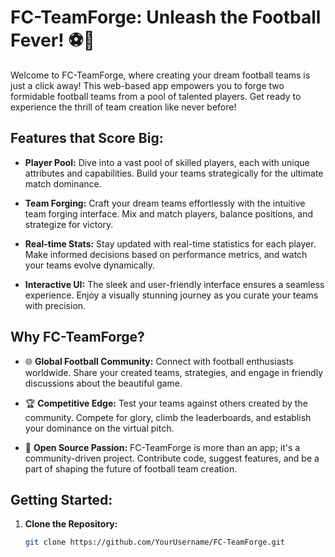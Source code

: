 # FC-TeamForge: Unleash the Football Fever! ⚽🚀

Welcome to FC-TeamForge, where creating your dream football teams is just a click away! This web-based app empowers you to forge two formidable football teams from a pool of talented players. Get ready to experience the thrill of team creation like never before!

## Features that Score Big:

- **Player Pool:** Dive into a vast pool of skilled players, each with unique attributes and capabilities. Build your teams strategically for the ultimate match dominance.

- **Team Forging:** Craft your dream teams effortlessly with the intuitive team forging interface. Mix and match players, balance positions, and strategize for victory.

- **Real-time Stats:** Stay updated with real-time statistics for each player. Make informed decisions based on performance metrics, and watch your teams evolve dynamically.

- **Interactive UI:** The sleek and user-friendly interface ensures a seamless experience. Enjoy a visually stunning journey as you curate your teams with precision.

## Why FC-TeamForge?

- 🌐 **Global Football Community:** Connect with football enthusiasts worldwide. Share your created teams, strategies, and engage in friendly discussions about the beautiful game.

- 🏆 **Competitive Edge:** Test your teams against others created by the community. Compete for glory, climb the leaderboards, and establish your dominance on the virtual pitch.

- 🚀 **Open Source Passion:** FC-TeamForge is more than an app; it's a community-driven project. Contribute code, suggest features, and be a part of shaping the future of football team creation.

## Getting Started:

1. **Clone the Repository:**
   ```bash
   git clone https://github.com/YourUsername/FC-TeamForge.git
